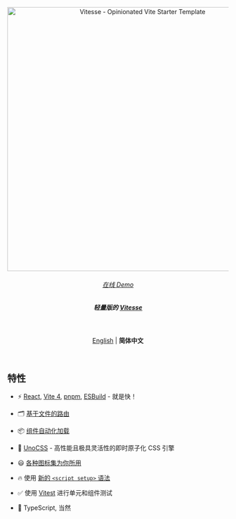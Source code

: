 <p align='center'>
  <img src='https://user-images.githubusercontent.com/11247099/111864893-a457fd00-899e-11eb-9f05-f4b88987541d.png' alt='Vitesse - Opinionated Vite Starter Template' width='600'/>
</p>

<h6 align='center'>
<a href="https://vitesse-lite.netlify.app/">在线 Demo</a>
</h6>

<h5 align='center'>
<b>轻量版的 <a href="https://github.com/antfu/vitesse">Vitesse</a></b>
</h5>

<br>

<p align='center'>
<a href="https://github.com/antfu/vitesse-lite/blob/main/README.md">English</a> | <b>简体中文</b>
</p>

<br>

## 特性

- ⚡️ [React](https://github.com/facebook/react), [Vite 4](https://github.com/vitejs/vite), [pnpm](https://pnpm.io/), [ESBuild](https://github.com/evanw/esbuild) - 就是快！

- 🗂 [基于文件的路由](./src/pages)

- 📦 [组件自动化加载](./src/components)

- 🎨 [UnoCSS](https://github.com/unocss/unocss) - 高性能且极具灵活性的即时原子化 CSS 引擎

- 😃 [各种图标集为你所用](https://github.com/antfu/unocss/tree/main/packages/preset-icons)

- 🔥 使用 [新的 `<script setup>` 语法](https://github.com/vuejs/rfcs/pull/227)

- ✅ 使用 [Vitest](http://vitest.dev/) 进行单元和组件测试

- 🦾 TypeScript, 当然

<br>
